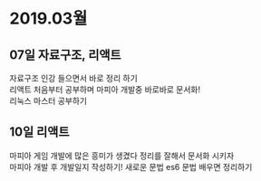 # 2019.03월
## 07일 자료구조, 리액트
자료구조 인강 들으면서 바로 정리 하기  
리액트 처음부터 공부하며 마피아 개발중 바로바로 문서화!  
리눅스 마스터 공부하기 

## 10일 리액트 
마피아 게임 개발에 많은 흥미가 생겼다 
정리를 잘해서 문서화 시키자  
마피아 개발 후 개발일지 작성하기!
새로운 문법 es6 문법 배우면 정리하기  


